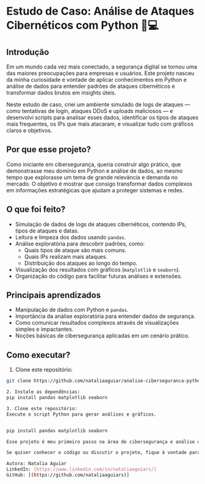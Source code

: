 # Estudo de Caso: Análise de Ataques Cibernéticos com Python 🚨💻

## Introdução

Em um mundo cada vez mais conectado, a segurança digital se tornou uma das maiores preocupações para empresas e usuários. Este projeto nasceu da minha curiosidade e vontade de aplicar conhecimentos em Python e análise de dados para entender padrões de ataques cibernéticos e transformar dados brutos em insights úteis.

Neste estudo de caso, criei um ambiente simulado de logs de ataques — como tentativas de login, ataques DDoS e uploads maliciosos — e desenvolvi scripts para analisar esses dados, identificar os tipos de ataques mais frequentes, os IPs que mais atacaram, e visualizar tudo com gráficos claros e objetivos.

## Por que esse projeto?

Como iniciante em cibersegurança, queria construir algo prático, que demonstrasse meu domínio em Python e análise de dados, ao mesmo tempo que explorasse um tema de grande relevância e demanda no mercado. O objetivo é mostrar que consigo transformar dados complexos em informações estratégicas que ajudam a proteger sistemas e redes.

## O que foi feito?

- Simulação de dados de logs de ataques cibernéticos, contendo IPs, tipos de ataques e datas.
- Leitura e limpeza dos dados usando `pandas`.
- Análise exploratória para descobrir padrões, como:
  - Quais tipos de ataque são mais comuns.
  - Quais IPs realizam mais ataques.
  - Distribuição dos ataques ao longo do tempo.
- Visualização dos resultados com gráficos (`matplotlib` e `seaborn`).
- Organização do código para facilitar futuras análises e extensões.

## Principais aprendizados

- Manipulação de dados com Python e `pandas`.
- Importância da análise exploratória para entender dados de segurança.
- Como comunicar resultados complexos através de visualizações simples e impactantes.
- Noções básicas de cibersegurança aplicadas em um cenário prático.

## Como executar?

1. Clone este repositório:
```bash
git clone https://github.com/nataliaaguiar/analise-ciberseguranca-python.git

2. Instale as dependências:
pip install pandas matplotlib seaborn

3. Clone este repositório:
Execute o script Python para gerar análises e gráficos.


pip install pandas matplotlib seaborn

Esse projeto é meu primeiro passo na área de cibersegurança e análise de dados, e estou empolgada para continuar aprendendo e contribuindo para um mundo digital mais seguro.

Se quiser conhecer o código ou discutir o projeto, fique à vontade para abrir uma issue ou me enviar uma mensagem!

Autora: Natalia Aguiar
LinkedIn: [https://www.linkedin.com/in/nataliaaguiars/]
GitHub: [(https://github.com/nataliaaguiars)]
